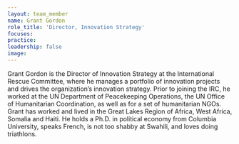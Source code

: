 ```yaml
---
layout: team_member
name: Grant Gordon
role_title: 'Director, Innovation Strategy'
focuses:
practice:
leadership: false
image:
---
```


Grant Gordon is the Director of Innovation Strategy at the International Rescue Committee, where he manages a portfolio of innovation projects and drives the organization’s innovation strategy. Prior to joining the IRC, he worked at the UN Department of Peacekeeping Operations, the UN Office of Humanitarian Coordination, as well as for a set of humanitarian NGOs. Grant has worked and lived in the Great Lakes Region of Africa, West Africa, Somalia and Haiti. He holds a Ph.D. in political economy from Columbia University, speaks French, is not too shabby at Swahili, and loves doing triathlons.